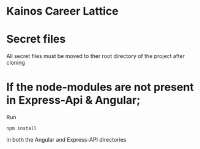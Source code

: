 # Kainos Career Lattice

# Secret files
All secret files must be moved to ther root directory of the project after cloning

# If the node-modules are not present in Express-Api & Angular;

Run 
```
npm install
```
in both the Angular and Express-API directories
